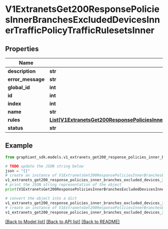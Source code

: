# V1ExtranetsGet200ResponsePoliciesInnerBranchesExcludedDevicesInnerTrafficPolicyTrafficRulesetsInner


## Properties

Name | Type | Description | Notes
------------ | ------------- | ------------- | -------------
**description** | **str** |  | [optional] 
**error_message** | **str** |  | [optional] 
**global_id** | **int** |  | [optional] 
**id** | **int** |  | [optional] 
**index** | **int** |  | [optional] 
**name** | **str** |  | [optional] 
**rules** | [**List[V1ExtranetsGet200ResponsePoliciesInnerBranchesExcludedDevicesInnerTrafficPolicyTrafficRulesetsInnerRulesInner]**](V1ExtranetsGet200ResponsePoliciesInnerBranchesExcludedDevicesInnerTrafficPolicyTrafficRulesetsInnerRulesInner.md) |  | [optional] 
**status** | **str** |  | [optional] 

## Example

```python
from graphiant_sdk.models.v1_extranets_get200_response_policies_inner_branches_excluded_devices_inner_traffic_policy_traffic_rulesets_inner import V1ExtranetsGet200ResponsePoliciesInnerBranchesExcludedDevicesInnerTrafficPolicyTrafficRulesetsInner

# TODO update the JSON string below
json = "{}"
# create an instance of V1ExtranetsGet200ResponsePoliciesInnerBranchesExcludedDevicesInnerTrafficPolicyTrafficRulesetsInner from a JSON string
v1_extranets_get200_response_policies_inner_branches_excluded_devices_inner_traffic_policy_traffic_rulesets_inner_instance = V1ExtranetsGet200ResponsePoliciesInnerBranchesExcludedDevicesInnerTrafficPolicyTrafficRulesetsInner.from_json(json)
# print the JSON string representation of the object
print(V1ExtranetsGet200ResponsePoliciesInnerBranchesExcludedDevicesInnerTrafficPolicyTrafficRulesetsInner.to_json())

# convert the object into a dict
v1_extranets_get200_response_policies_inner_branches_excluded_devices_inner_traffic_policy_traffic_rulesets_inner_dict = v1_extranets_get200_response_policies_inner_branches_excluded_devices_inner_traffic_policy_traffic_rulesets_inner_instance.to_dict()
# create an instance of V1ExtranetsGet200ResponsePoliciesInnerBranchesExcludedDevicesInnerTrafficPolicyTrafficRulesetsInner from a dict
v1_extranets_get200_response_policies_inner_branches_excluded_devices_inner_traffic_policy_traffic_rulesets_inner_from_dict = V1ExtranetsGet200ResponsePoliciesInnerBranchesExcludedDevicesInnerTrafficPolicyTrafficRulesetsInner.from_dict(v1_extranets_get200_response_policies_inner_branches_excluded_devices_inner_traffic_policy_traffic_rulesets_inner_dict)
```
[[Back to Model list]](../README.md#documentation-for-models) [[Back to API list]](../README.md#documentation-for-api-endpoints) [[Back to README]](../README.md)


